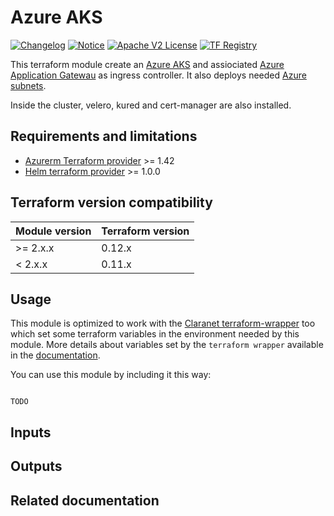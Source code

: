 # Azure AKS
[![Changelog](https://img.shields.io/badge/changelog-release-green.svg)](CHANGELOG.md) [![Notice](https://img.shields.io/badge/notice-copyright-yellow.svg)](NOTICE) [![Apache V2 License](https://img.shields.io/badge/license-Apache%20V2-orange.svg)](LICENSE) [![TF Registry](https://img.shields.io/badge/terraform-registry-blue.svg)](https://registry.terraform.io/modules/claranet/aks/azurerm/)

This terraform module create an [Azure AKS](https://azure.microsoft.com/fr-fr/services/kubernetes-service/) and assiociated [Azure Application Gatewau](https://azure.microsoft.com/fr-fr/services/application-gateway/) as ingress controller. It also deploys needed [Azure subnets](https://docs.microsoft.com/fr-fr/azure/virtual-network/virtual-network-manage-subnet).

Inside the cluster, velero, kured and cert-manager are also installed.


## Requirements and limitations

  * [Azurerm Terraform provider](https://www.terraform.io/docs/providers/azurerm/) >= 1.42
  * [Helm terraform provider](https://registry.terraform.io/providers/hashicorp/helm/1.0.0) >= 1.0.0
  
## Terraform version compatibility

| Module version | Terraform version |
| -------------- | ----------------- |
| >= 2.x.x       | 0.12.x            |
| < 2.x.x        | 0.11.x            |

## Usage

This module is optimized to work with the [Claranet terraform-wrapper](https://github.com/claranet/terraform-wrapper) too which set some terraform variables in the environment needed by this module.
More details about variables set by the `terraform wrapper` available in the [documentation](https://github.com/claranet/terraform-wrapper#environment).

You can use this module by including it this way:

```hcl

TODO
```

## Inputs

## Outputs

## Related documentation


